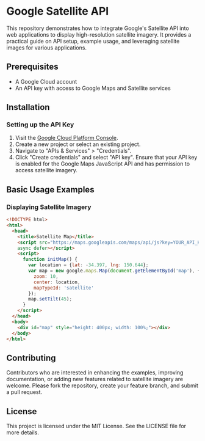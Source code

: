 # Google Satellite API

This repository demonstrates how to integrate Google's Satellite API into web applications to display high-resolution satellite imagery. It provides a practical guide on API setup, example usage, and leveraging satellite images for various applications.

## Prerequisites

- A Google Cloud account
- An API key with access to Google Maps and Satellite services

## Installation

### Setting up the API Key

1. Visit the [Google Cloud Platform Console](https://console.cloud.google.com/).
2. Create a new project or select an existing project.
3. Navigate to "APIs & Services" > "Credentials".
4. Click "Create credentials" and select "API key". Ensure that your API key is enabled for the Google Maps JavaScript API and has permission to access satellite imagery.

## Basic Usage Examples

### Displaying Satellite Imagery

```html
<!DOCTYPE html>
<html>
  <head>
    <title>Satellite Map</title>
    <script src="https://maps.googleapis.com/maps/api/js?key=YOUR_API_KEY&callback=initMap"
    async defer></script>
    <script>
      function initMap() {
        var location = {lat: -34.397, lng: 150.644};
        var map = new google.maps.Map(document.getElementById('map'), {
          zoom: 10,
          center: location,
          mapTypeId: 'satellite'
        });
        map.setTilt(45);
      }
    </script>
  </head>
  <body>
    <div id="map" style="height: 400px; width: 100%;"></div>
  </body>
</html>
```

## Contributing

Contributors who are interested in enhancing the examples, improving documentation, or adding new features related to satellite imagery are welcome. Please fork the repository, create your feature branch, and submit a pull request.

## License

This project is licensed under the MIT License. See the LICENSE file for more details.
